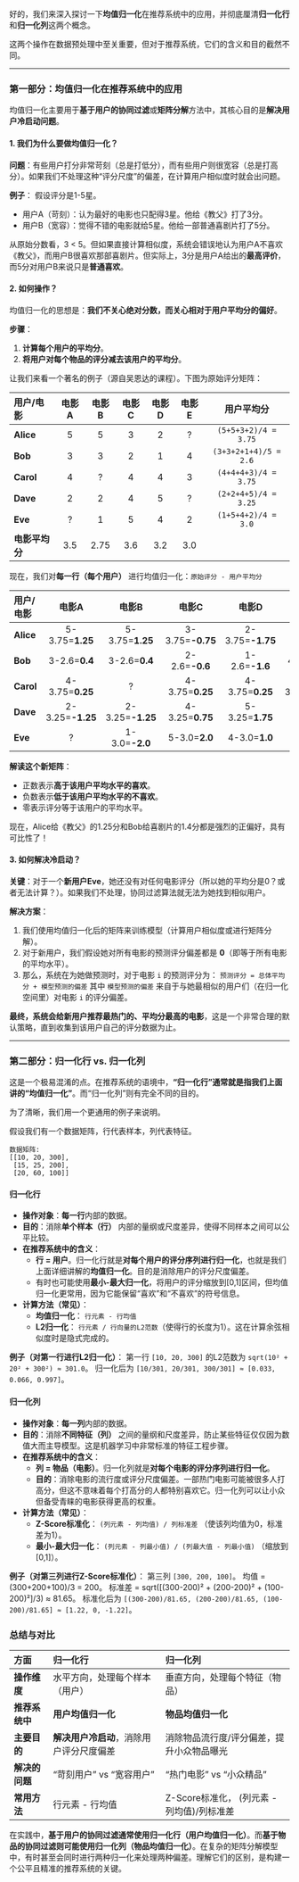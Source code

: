 好的，我们来深入探讨一下**均值归一化**在推荐系统中的应用，并彻底厘清**归一化行**和**归一化列**这两个概念。

这两个操作在数据预处理中至关重要，但对于推荐系统，它们的含义和目的截然不同。

---

### 第一部分：均值归一化在推荐系统中的应用

均值归一化主要用于**基于用户的协同过滤**或**矩阵分解**方法中，其核心目的是**解决用户冷启动问题**。

#### 1. 我们为什么要做均值归一化？

**问题**：有些用户打分非常苛刻（总是打低分），而有些用户则很宽容（总是打高分）。如果我们不处理这种“评分尺度”的偏差，在计算用户相似度时就会出问题。

**例子**：
假设评分是1-5星。
*   用户A（苛刻）：认为最好的电影也只配得3星。他给《教父》打了3分。
*   用户B（宽容）：觉得不错的电影就给5星。他给一部普通喜剧片打了5分。

从原始分数看，3 < 5。但如果直接计算相似度，系统会错误地认为用户A不喜欢《教父》，而用户B很喜欢那部喜剧片。但实际上，3分是用户A给出的**最高评价**，而5分对用户B来说只是**普通喜欢**。

#### 2. 如何操作？

均值归一化的思想是：**我们不关心绝对分数，而关心相对于用户平均分的偏好**。

**步骤**：
1.  **计算每个用户的平均分**。
2.  **将用户对每个物品的评分减去该用户的平均分**。

让我们来看一个著名的例子（源自吴恩达的课程）。下图为原始评分矩阵：

| 用户/电影      | 电影A | 电影B | 电影C | 电影D | 电影E |    **用户平均分**     |
| :------------- | :---: | :---: | :---: | :---: | :---: | :-------------------: |
| **Alice**      |   5   |   5   |   3   |   2   |   ?   | `(5+5+3+2)/4 = 3.75`  |
| **Bob**        |   3   |   3   |   2   |   1   |   4   | `(3+3+2+1+4)/5 = 2.6` |
| **Carol**      |   4   |   ?   |   4   |   4   |   3   | `(4+4+4+3)/4 = 3.75`  |
| **Dave**       |   2   |   2   |   4   |   5   |   ?   | `(2+2+4+5)/4 = 3.25`  |
| **Eve**        |   ?   |   1   |   5   |   4   |   2   |  `(1+5+4+2)/4 = 3.0`  |
| **电影平均分** |  3.5  | 2.75  |  3.6  |  3.2  |  3.0  |                       |

现在，我们对**每一行（每个用户）** 进行均值归一化：`原始评分 - 用户平均分`

| 用户/电影 |      电影A       |      电影B       |      电影C       |      电影D       |      电影E       |
| :-------- | :--------------: | :--------------: | :--------------: | :--------------: | :--------------: |
| **Alice** | 5-3.75=**1.25**  | 5-3.75=**1.25**  | 3-3.75=**-0.75** | 2-3.75=**-1.75** |        ?         |
| **Bob**   |  3-2.6=**0.4**   |  3-2.6=**0.4**   |  2-2.6=**-0.6**  |  1-2.6=**-1.6**  |  4-2.6=**1.4**   |
| **Carol** | 4-3.75=**0.25**  |        ?         | 4-3.75=**0.25**  | 4-3.75=**0.25**  | 3-3.75=**-0.75** |
| **Dave**  | 2-3.25=**-1.25** | 2-3.25=**-1.25** | 4-3.25=**0.75**  | 5-3.25=**1.75**  |        ?         |
| **Eve**   |        ?         |  1-3.0=**-2.0**  |  5-3.0=**2.0**   |  4-3.0=**1.0**   |  2-3.0=**-1.0**  |

**解读这个新矩阵**：
*   正数表示**高于该用户平均水平的喜欢**。
*   负数表示**低于该用户平均水平的不喜欢**。
*   零表示评分等于该用户的平均水平。

现在，Alice给《教父》的1.25分和Bob给喜剧片的1.4分都是强烈的正偏好，具有可比性了！

#### 3. 如何解决冷启动？

**关键**：对于一个**新用户Eve**，她还没有对任何电影评分（所以她的平均分是0？或者无法计算？）。如果我们不处理，协同过滤算法就无法为她找到相似用户。

**解决方案**：
1.  我们使用均值归一化后的矩阵来训练模型（计算用户相似度或进行矩阵分解）。
2.  对于新用户，我们假设她对所有电影的预测评分偏差都是 **0**（即等于所有电影的平均水平）。
3.  那么，系统在为她做预测时，对于电影 `i` 的预测评分为：
    `预测评分 = 总体平均分 + 模型预测的偏差`
    其中 `模型预测的偏差` 来自于与她最相似的用户们（在归一化空间里）对电影 `i` 的评分偏差。

**最终，系统会给新用户推荐最热门的、平均分最高的电影**，这是一个非常合理的默认策略，直到收集到该用户自己的评分数据为止。

---

### 第二部分：归一化行 vs. 归一化列

这是一个极易混淆的点。在推荐系统的语境中，**“归一化行”通常就是指我们上面讲的“均值归一化”**。而“归一化列”则有完全不同的目的。

为了清晰，我们用一个更通用的例子来说明。

假设我们有一个数据矩阵，行代表样本，列代表特征。

```
数据矩阵:
[[10, 20, 300],
 [15, 25, 200],
 [20, 60, 100]]
```

#### 归一化行

*   **操作对象**：**每一行**内部的数据。
*   **目的**：消除**单个样本（行）** 内部的量纲或尺度差异，使得不同样本之间可以公平比较。
*   **在推荐系统中的含义**：
    *   **行 = 用户**。归一化行就是**对每个用户的评分序列进行归一化**，也就是我们上面详细讲解的**均值归一化**。目的是消除用户的评分尺度偏差。
    *   有时也可能使用**最小-最大归一化**，将用户的评分缩放到[0,1]区间，但均值归一化更常用，因为它能保留“喜欢”和“不喜欢”的符号信息。
*   **计算方法（常见）**：
    *   **均值归一化**： `行元素 - 行均值`
    *   **L2归一化**： `行元素 / 行向量的L2范数`（使得行的长度为1）。这在计算余弦相似度时是隐式完成的。

**例子（对第一行进行L2归一化）**：
第一行 `[10, 20, 300]` 的L2范数为 `sqrt(10² + 20² + 300²) ≈ 301.0`。
归一化后为 `[10/301, 20/301, 300/301] ≈ [0.033, 0.066, 0.997]`。

#### 归一化列

*   **操作对象**：**每一列**内部的数据。
*   **目的**：消除**不同特征（列）** 之间的量纲和尺度差异，防止某些特征仅仅因为数值大而主导模型。这是机器学习中非常标准的特征工程步骤。
*   **在推荐系统中的含义**：
    *   **列 = 物品（电影）**。归一化列就是**对每个电影的评分序列进行归一化**。
    *   **目的**：消除电影的流行度或评分尺度偏差。一部热门电影可能被很多人打高分，但这不意味着每个打高分的人都特别喜欢它。归一化列可以让小众但备受青睐的电影获得更高的权重。
*   **计算方法（常见）**：
    *   **Z-Score标准化**： `(列元素 - 列均值) / 列标准差` （使该列均值为0，标准差为1）。
    *   **最小-最大归一化**： `(列元素 - 列最小值) / (列最大值 - 列最小值)` （缩放到[0,1]）。

**例子（对第三列进行Z-Score标准化）**：
第三列 `[300, 200, 100]`。
均值 = (300+200+100)/3 = 200。
标准差 = sqrt([(300-200)² + (200-200)² + (100-200)²]/3) ≈ 81.65。
标准化后为 `[(300-200)/81.65, (200-200)/81.65, (100-200)/81.65] ≈ [1.22, 0, -1.22]`。

### 总结与对比

| 方面           | 归一化行                                 | 归一化列                                   |
| :------------- | :--------------------------------------- | :----------------------------------------- |
| **操作维度**   | 水平方向，处理每个样本（用户）           | 垂直方向，处理每个特征（物品）             |
| **推荐系统中** | **用户均值归一化**                       | **物品均值归一化**                         |
| **主要目的**   | **解决用户冷启动**，消除用户评分尺度偏差 | 消除物品流行度/评分偏差，提升小众物品曝光  |
| **解决的问题** | “苛刻用户” vs “宽容用户”                 | “热门电影” vs “小众精品”                   |
| **常用方法**   | 行元素 - 行均值                          | Z-Score标准化， (列元素 - 列均值)/列标准差 |

在实践中，**基于用户的协同过滤通常使用归一化行（用户均值归一化）**。而**基于物品的协同过滤则可能使用归一化列（物品均值归一化）**。在复杂的矩阵分解模型中，有时甚至会同时进行两种归一化来处理两种偏差。理解它们的区别，是构建一个公平且精准的推荐系统的关键。